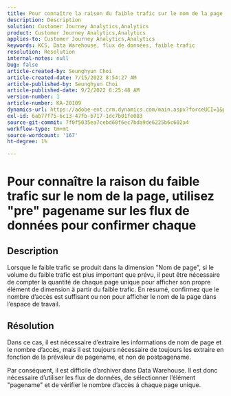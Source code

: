 ```yaml
---
title: Pour connaître la raison du faible trafic sur le nom de la page, utilisez "pre" pagename sur les flux de données pour confirmer chaque
description: Description
solution: Customer Journey Analytics,Analytics
product: Customer Journey Analytics,Analytics
applies-to: Customer Journey Analytics,Analytics
keywords: KCS, Data Warehouse, flux de données, faible trafic
resolution: Resolution
internal-notes: null
bug: false
article-created-by: Seunghyun Choi
article-created-date: 7/15/2022 8:54:27 AM
article-published-by: Seunghyun Choi
article-published-date: 9/2/2022 6:25:48 AM
version-number: 1
article-number: KA-20109
dynamics-url: https://adobe-ent.crm.dynamics.com/main.aspx?forceUCI=1&pagetype=entityrecord&etn=knowledgearticle&id=2fba16b6-1b04-ed11-82e4-00224809fcfe
exl-id: 6ab77f75-6c13-47fb-b717-1dc7b01fe083
source-git-commit: 7f0f5035ea7cebd60f6ec7bda9de6225b6c602a4
workflow-type: tm+mt
source-wordcount: '167'
ht-degree: 1%

---
```


# Pour connaître la raison du faible trafic sur le nom de la page, utilisez &quot;pre&quot; pagename sur les flux de données pour confirmer chaque

## Description

Lorsque le faible trafic se produit dans la dimension &quot;Nom de page&quot;, si le volume du faible trafic est plus important que prévu, il peut être nécessaire de compter la quantité de chaque page unique pour afficher son propre élément de dimension à partir du faible trafic. En résumé, confirmez que le nombre d’accès est suffisant ou non pour afficher le nom de la page dans l’espace de travail. 

## Résolution


Dans ce cas, il est nécessaire d’extraire les informations de nom de page et le nombre d’accès, mais il est toujours nécessaire de toujours les extraire en fonction de la prévaleur de pagename, et non de postpagename.

Par conséquent, il est difficile d’archiver dans Data Warehouse. Il est donc nécessaire d’utiliser les flux de données, de sélectionner l’élément &quot;pagename&quot; et de vérifier le nombre d’accès à chaque page unique.
